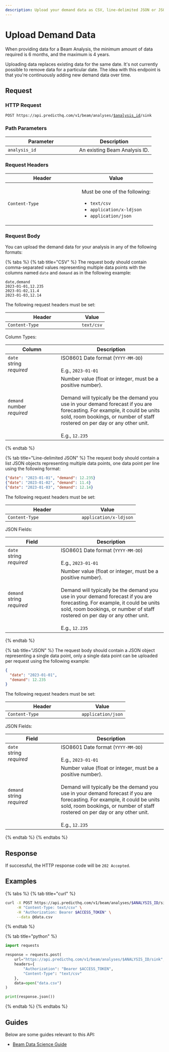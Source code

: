 ```yaml
---
description: Upload your demand data as CSV, line-delimited JSON or JSON.
---
```


# Upload Demand Data

When providing data for a Beam Analysis, the minimum amount of data required is 6 months, and the maximum is 4 years.

Uploading data replaces existing data for the same date. It's not currently possible to remove data for a particular date. The idea with this endpoint is that you're continuously adding new demand data over time.

## Request

### HTTP Request

<pre class="language-apacheconf"><code class="lang-apacheconf">POST https://api.predicthq.com/v1/beam/analyses/<a data-footnote-ref href="#user-content-fn-1">$analysis_id</a>/sink
</code></pre>

### Path Parameters

<table><thead><tr><th width="211">Parameter</th><th>Description</th></tr></thead><tbody><tr><td><code>analysis_id</code></td><td>An existing Beam Analysis ID.</td></tr></tbody></table>

### Request Headers

<table><thead><tr><th width="219">Header</th><th>Value</th></tr></thead><tbody><tr><td><code>Content-Type</code></td><td><p>Must be one of the following:</p><p></p><ul><li><code>text/csv</code></li><li><code>application/x-ldjson</code></li><li><code>application/json</code></li></ul></td></tr></tbody></table>

### Request Body

You can upload the demand data for your analysis in any of the following formats:

{% tabs %}
{% tab title="CSV" %}
The request body should contain comma-separated values representing multiple data points with the columns named `date` and `demand` as in the following example:

```csv
date,demand
2023-01-01,12.235
2023-01-02,11.4
2023-01-03,12.14
```

The following request headers must be set:

<table><thead><tr><th width="219">Header</th><th>Value</th></tr></thead><tbody><tr><td><code>Content-Type</code></td><td><code>text/csv</code></td></tr></tbody></table>

Column Types:

<table><thead><tr><th width="153">Column</th><th>Description</th></tr></thead><tbody><tr><td><code>date</code><br>string<br><em>required</em></td><td>ISO8601 Date format (<code>YYYY-MM-DD</code>)<br><br>E.g., <code>2023-01-01</code></td></tr><tr><td><code>demand</code><br>number<br><em>required</em></td><td>Number value (float or integer, must be a positive number).<br><br>Demand will typically be the demand you use in your demand forecast if you are forecasting. For example, it could be units sold, room bookings, or number of staff rostered on per day or any other unit.<br><br>E.g., <code>12.235</code></td></tr></tbody></table>
{% endtab %}

{% tab title="Line-delimited JSON" %}
The request body should contain a list JSON objects representing multiple data points, one data point per line using the following format:

```json
{"date": "2023-01-01", "demand": 12.235}
{"date": "2023-01-02", "demand": 11.4}
{"date": "2023-01-03", "demand": 12.14}
```

The following request headers must be set:

<table><thead><tr><th width="219">Header</th><th>Value</th></tr></thead><tbody><tr><td><code>Content-Type</code></td><td><code>application/x-ldjson</code></td></tr></tbody></table>

JSON Fields:

<table><thead><tr><th width="153">Field</th><th>Description</th></tr></thead><tbody><tr><td><code>date</code><br>string<br><em>required</em></td><td>ISO8601 Date format (<code>YYYY-MM-DD</code>)<br><br>E.g., <code>2023-01-01</code></td></tr><tr><td><code>demand</code><br>string<br><em>required</em></td><td>Number value (float or integer, must be a positive number).<br><br>Demand will typically be the demand you use in your demand forecast if you are forecasting. For example, it could be units sold, room bookings, or number of staff rostered on per day or any other unit.<br><br>E.g., <code>12.235</code></td></tr></tbody></table>
{% endtab %}

{% tab title="JSON" %}
The request body should contain a JSON object representing a single data point, only a single data point can be uploaded per request using the following example:

```json
{
  "date": "2023-01-01",
  "demand": 12.235
}
```

The following request headers must be set:

<table><thead><tr><th width="219">Header</th><th>Value</th></tr></thead><tbody><tr><td><code>Content-Type</code></td><td><code>application/json</code></td></tr></tbody></table>

JSON Fields:

<table><thead><tr><th width="153">Field</th><th>Description</th></tr></thead><tbody><tr><td><code>date</code><br>string<br><em>required</em></td><td>ISO8601 Date format (<code>YYYY-MM-DD</code>)<br><br>E.g., <code>2023-01-01</code></td></tr><tr><td><code>demand</code><br>string<br><em>required</em></td><td>Number value (float or integer, must be a positive number).<br><br>Demand will typically be the demand you use in your demand forecast if you are forecasting. For example, it could be units sold, room bookings, or number of staff rostered on per day or any other unit.<br><br>E.g., <code>12.235</code></td></tr></tbody></table>
{% endtab %}
{% endtabs %}

## Response

If successful, the HTTP response code will be `202 Accepted`.

## Examples

{% tabs %}
{% tab title="curl" %}
```bash
curl -X POST https://api.predicthq.com/v1/beam/analyses/$ANALYSIS_ID/sink \
     -H "Content-Type: text/csv" \
     -H "Authorization: Bearer $ACCESS_TOKEN" \
     --data @data.csv
```
{% endtab %}

{% tab title="python" %}
```python
import requests

response = requests.post(
    url="https://api.predicthq.com/v1/beam/analyses/$ANALYSIS_ID/sink",
    headers={
        "Authorization": "Bearer $ACCESS_TOKEN",
        "Content-Type": "text/csv"
    },
    data=open("data.csv")
)

print(response.json())
```
{% endtab %}
{% endtabs %}

## Guides

Below are some guides relevant to this API:

* [Beam Data Science Guide](../../getting-started/guides/beam-guides/beam-data-science-guide.md)

[^1]: An existing Beam Analysis ID.
